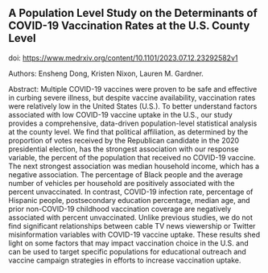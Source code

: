 ## A Population Level Study on the Determinants of COVID-19 Vaccination Rates at the U.S. County Level

doi: https://www.medrxiv.org/content/10.1101/2023.07.12.23292582v1

Authors: Ensheng Dong, Kristen Nixon, Lauren M. Gardner.

Abstract: Multiple COVID-19 vaccines were proven to be safe and effective in curbing severe illness, but despite vaccine availability, vaccination rates were relatively low in the United States (U.S.). To better understand factors associated with low COVID-19 vaccine uptake in the U.S., our study provides a comprehensive, data-driven population-level statistical analysis at the county level. We find that political affiliation, as determined by the proportion of votes received by the Republican candidate in the 2020 presidential election, has the strongest association with our response variable, the percent of the population that received no COVID-19 vaccine. The next strongest association was median household income, which has a negative association. The percentage of Black people and the average number of vehicles per household are positively associated with the percent unvaccinated. In contrast, COVID-19 infection rate, percentage of Hispanic people, postsecondary education percentage, median age, and prior non-COVID-19 childhood vaccination coverage are negatively associated with percent unvaccinated. Unlike previous studies, we do not find significant relationships between cable TV news viewership or Twitter misinformation variables with COVID-19 vaccine uptake. These results shed light on some factors that may impact vaccination choice in the U.S. and can be used to target specific populations for educational outreach and vaccine campaign strategies in efforts to increase vaccination uptake.
